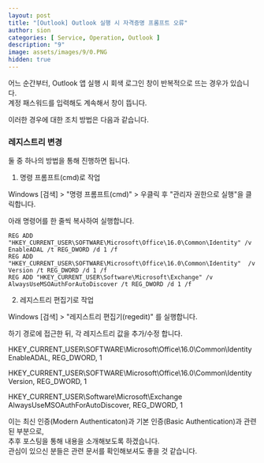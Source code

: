 ```yaml
---
layout: post
title: "[Outlook] Outlook 실행 시 자격증명 프롬프트 오류"
author: sion
categories: [ Service, Operation, Outlook ]
description: "9"
image: assets/images/9/0.PNG
hidden: true
---
```


어느 순간부터, Outlook 앱 실행 시 회색 로그인 창이 반복적으로 뜨는 경우가 있습니다.  
계정 패스워드를 입력해도 계속해서 창이 뜹니다.  

이러한 경우에 대한 조치 방법은 다음과 같습니다.


### 레지스트리 변경

둘 중 하나의 방법을 통해 진행하면 됩니다.

1. 명령 프롬프트(cmd)로 작업  

Windows [검색] > "명령 프롬프트(cmd)" > 우클릭 후 "관리자 권한으로 실행"을 클릭합니다.  

아래 명령어를 한 줄씩 복사하여 실행합니다.
```
REG ADD "HKEY_CURRENT_USER\SOFTWARE\Microsoft\Office\16.0\Common\Identity" /v EnableADAL /t REG_DWORD /d 1 /f 
REG ADD "HKEY_CURRENT_USER\SOFTWARE\Microsoft\Office\16.0\Common\Identity"  /v Version /t REG_DWORD /d 1 /f 
REG ADD "HKEY_CURRENT_USER\Software\Microsoft\Exchange" /v AlwaysUseMSOAuthForAutoDiscover /t REG_DWORD /d 1 /f 

```


2. 레지스트리 편집기로 작업  

Windows [검색] > "레지스트리 편집기(regedit)" 를 실행합니다.

하기 경로에 접근한 뒤, 각 레지스트리 값을 추가/수정 합니다.

HKEY_CURRENT_USER\SOFTWARE\Microsoft\Office\16.0\Common\Identity  
EnableADAL, REG_DWORD, 1 

HKEY_CURRENT_USER\SOFTWARE\Microsoft\Office\16.0\Common\Identity  
Version, REG_DWORD, 1

HKEY_CURRENT_USER\Software\Microsoft\Exchange  
AlwaysUseMSOAuthForAutoDiscover, REG_DWORD, 1


이는 최신 인증(Modern Authenticaton)과 기본 인증(Basic Authentication)과 관련된 부분으로,  
추후 포스팅을 통해 내용을 소개해보도록 하겠습니다.  
관심이 있으신 분들은 관련 문서를 확인해보셔도 좋을 것 같습니다.  


